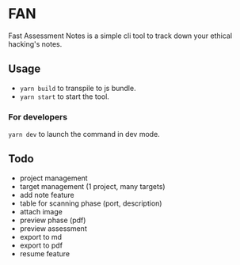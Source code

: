 # FAN
Fast Assessment Notes is a simple cli tool to track down your ethical hacking's notes.

## Usage
- `yarn build` to transpile to js bundle.
- `yarn start` to start the tool.

### For developers
`yarn dev` to launch the command in dev mode.

## Todo
- project management
- target management (1 project, many targets)
- add note feature
- table for scanning phase (port, description)
- attach image
- preview phase (pdf)
- preview assessment
- export to md
- export to pdf
- resume feature
